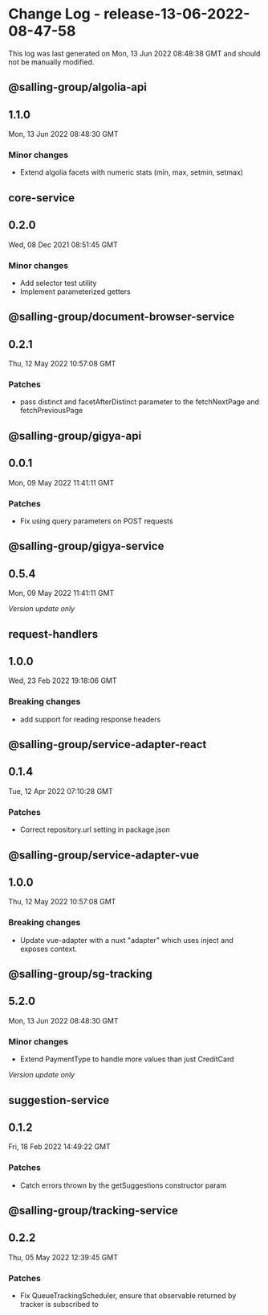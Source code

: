 # Change Log - release-13-06-2022-08-47-58

This log was last generated on Mon, 13 Jun 2022 08:48:38 GMT and should not be manually modified.

## @salling-group/algolia-api
## 1.1.0
Mon, 13 Jun 2022 08:48:30 GMT

### Minor changes

- Extend algolia facets with numeric stats (min, max, setmin, setmax)

## core-service
## 0.2.0
Wed, 08 Dec 2021 08:51:45 GMT

### Minor changes

- Add selector test utility
- Implement parameterized getters

## @salling-group/document-browser-service
## 0.2.1
Thu, 12 May 2022 10:57:08 GMT

### Patches

- pass distinct and facetAfterDistinct parameter to the fetchNextPage and fetchPreviousPage 

## @salling-group/gigya-api
## 0.0.1
Mon, 09 May 2022 11:41:11 GMT

### Patches

- Fix using query parameters on POST requests

## @salling-group/gigya-service
## 0.5.4
Mon, 09 May 2022 11:41:11 GMT

_Version update only_

## request-handlers
## 1.0.0
Wed, 23 Feb 2022 19:18:06 GMT

### Breaking changes

- add support for reading response headers

## @salling-group/service-adapter-react
## 0.1.4
Tue, 12 Apr 2022 07:10:28 GMT

### Patches

- Correct repository.url setting in package.json

## @salling-group/service-adapter-vue
## 1.0.0
Thu, 12 May 2022 10:57:08 GMT

### Breaking changes

- Update vue-adapter with a nuxt "adapter" which uses inject and exposes context.

## @salling-group/sg-tracking
## 5.2.0
Mon, 13 Jun 2022 08:48:30 GMT

### Minor changes

- Extend PaymentType to handle more values than just CreditCard

_Version update only_

## suggestion-service
## 0.1.2
Fri, 18 Feb 2022 14:49:22 GMT

### Patches

- Catch errors thrown by the getSuggestions constructor param

## @salling-group/tracking-service
## 0.2.2
Thu, 05 May 2022 12:39:45 GMT

### Patches

- Fix QueueTrackingScheduler, ensure that observable returned by tracker is subscribed to

